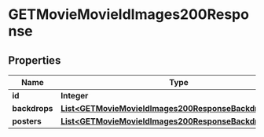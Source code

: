 

# GETMovieMovieIdImages200Response


## Properties

| Name | Type | Description | Notes |
|------------ | ------------- | ------------- | -------------|
|**id** | **Integer** |  |  [optional] |
|**backdrops** | [**List&lt;GETMovieMovieIdImages200ResponseBackdropsInner&gt;**](GETMovieMovieIdImages200ResponseBackdropsInner.md) |  |  [optional] |
|**posters** | [**List&lt;GETMovieMovieIdImages200ResponseBackdropsInner&gt;**](GETMovieMovieIdImages200ResponseBackdropsInner.md) |  |  [optional] |



